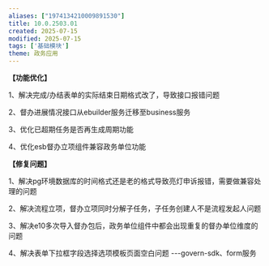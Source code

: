 ```yaml
---
aliases: ["1974134210009891530"]
title: 10.0.2503.01
created: 2025-07-15
modified: 2025-07-15
tags: ['基础模块']
theme: 政务应用
---
```


**【功能优化】**

1、解决完成/办结表单的实际结束日期格式改了，导致接口报错问题

2、督办进展情况接口从ebuilder服务迁移至business服务

3、优化已超期任务是否再生成周期功能

4、优化esb督办立项组件兼容政务单位功能

**【修复问题】**

1、解决pg环境数据库的时间格式还是老的格式导致亮灯申诉报错，需要做兼容处理的问题

2、解决流程立项，督办立项同时分解子任务，子任务创建人不是流程发起人问题

3、解决e10多次导入督办包后，政务单位组件中都会出现重复的督办单位维度的问题

4、解决表单下拉框字段选择选项模板页面空白问题 ---govern-sdk、form服务